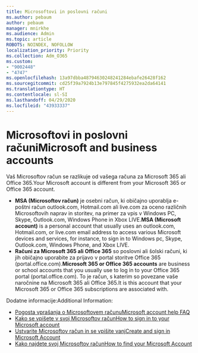 ```yaml
---
title: Microsoftovi in poslovni računi
ms.author: pebaum
author: pebaum
manager: mnirkhe
ms.audience: Admin
ms.topic: article
ROBOTS: NOINDEX, NOFOLLOW
localization_priority: Priority
ms.collection: Adm_O365
ms.custom:
- "9002448"
- "4747"
ms.openlocfilehash: 13a97dbba48794630248241284ebafe26428f162
ms.sourcegitcommit: cd25f39a7924b13e797845f4275932ea2da64141
ms.translationtype: HT
ms.contentlocale: sl-SI
ms.lasthandoff: 04/29/2020
ms.locfileid: "43933337"
---
```

# <a name="microsoft-and-business-accounts"></a><span data-ttu-id="8587c-102">Microsoftovi in poslovni računi</span><span class="sxs-lookup"><span data-stu-id="8587c-102">Microsoft and business accounts</span></span>

<span data-ttu-id="8587c-103">Vaš Microsoftov račun se razlikuje od vašega računa za Microsoft 365 ali Office 365.</span><span class="sxs-lookup"><span data-stu-id="8587c-103">Your Microsoft account is different from your Microsoft 365 or Office 365 account.</span></span>

- <span data-ttu-id="8587c-104">**MSA (Microsoftov račun)** je osebni račun, ki običajno uporablja e-poštni račun outlook.com, Hotmail.com ali live.com za oceno različnih Microsoftovih naprav in storitev, na primer za vpis v Windows PC, Skype, Outlook.com, Windows Phone in Xbox LIVE.</span><span class="sxs-lookup"><span data-stu-id="8587c-104">**MSA (Microsoft account)** is a personal account that usually uses an outlook.com, Hotmail.com, or live.com email address to access various Microsoft devices and services, for instance, to sign in to Windows pc, Skype, Outlook.com, Windows Phone, and Xbox LIVE.</span></span>
- <span data-ttu-id="8587c-105">**Računi za Microsoft 365 ali Office 365** so poslovni ali šolski računi, ki jih običajno uporabite za prijavo v portal storitve Office 365 (portal.office.com).</span><span class="sxs-lookup"><span data-stu-id="8587c-105">**Microsoft 365 or Office 365 accounts** are business or school accounts that you usually use to log in to your Office 365 portal (portal.office.com).</span></span> <span data-ttu-id="8587c-106">To je račun, s katerim so povezane vaše naročnine na Microsoft 365 ali Office 365.</span><span class="sxs-lookup"><span data-stu-id="8587c-106">It is this account that your Microsoft 365 or Office 365 subscriptions are associated with.</span></span>

<span data-ttu-id="8587c-107">Dodatne informacije:</span><span class="sxs-lookup"><span data-stu-id="8587c-107">Additional Information:</span></span>

- [<span data-ttu-id="8587c-108">Pogosta vprašanja o Microsoftovem računu</span><span class="sxs-lookup"><span data-stu-id="8587c-108">Microsoft account help FAQ</span></span>](https://support.microsoft.com/hub/4294457/microsoft-account-help) 
- [<span data-ttu-id="8587c-109">Kako se vpišete v svoj Microsoftov račun</span><span class="sxs-lookup"><span data-stu-id="8587c-109">How to sign in to your Microsoft account</span></span>](https://support.microsoft.com/help/4028195/microsoft-account-how-to-sign-in)
- [<span data-ttu-id="8587c-110">Ustvarite Microsoftov račun in se vpišite vanj</span><span class="sxs-lookup"><span data-stu-id="8587c-110">Create and sign in Microsoft Account</span></span>](https://account.microsoft.com/account)
- [<span data-ttu-id="8587c-111">Kako najdete svoj Microsoftov račun</span><span class="sxs-lookup"><span data-stu-id="8587c-111">How to find your Microsoft Account</span></span>](https://support.microsoft.com/help/13811/microsoft-account-how-to-find)
